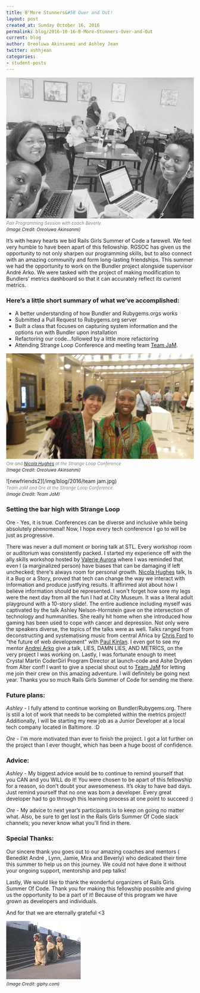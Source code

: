 ```yaml
---
title: B'More Stunners&#58 Over and Out!
layout: post
created_at: Sunday October 16, 2016
permalink: blog/2016-10-16-B-More-Stunners-Over-and-Out
current: blog
author: Oreoluwa Akinsanmi and Ashley Jean
twitter: ashhjean 
categories:
- student-posts
---
```



![teamphoto](/img/blog/2016/ashley.jpeg)
<br/>
<font color="grey"><small><i> Pair Programming Session with coach Beverly.</i></small></font>
<br/>
<small><i>(Image Credit: Oreoluwa Akinsanmi)</i></small></font>


It’s with heavy hearts we bid Rails Girls Summer of Code a farewell. We feel very humble to have been apart of this fellowship. RGSOC has given us the opportunity to not only sharpen our programming skills, but to also connect with an amazing community and form long-lasting friendships. 
This summer we had the opportunity to work on the Bundler project alongside supervisor André Arko. We were tasked with the project of making modification to Bundlers’ metrics dashboard so that it can accurately reflect its current metrics. 


### Here’s a little short summary of what we’ve accomplished:
- A better understanding of how Bundler and Rubygems.orgs works
- Submitted a Pull Request to Rubygems.org server 
- Built a class that focuses on capturing system information and the options run with Bundler upon installation
- Refactoring our code…followed by a little more refactoring 
- Attending Strange Loop Conference and meeting team [Team JaM](https://twitter.com/rgsocJaM).


![newfriends1](/img/blog/2016/strangeloop.jpg)
<br/>
<font color="grey"><small><i>Ore and [Nicola Hughes](https://twitter.com/GirlMeetsCode) at the Strange Loop Conference</i></small></font>
<br/>
<small><i>(Image Credit: Oreoluwa Akinsanmi)</i></small></font>





![newfriends2](/img/blog/2016/team jam.jpg) 
<br/>
<font color="grey"><small><i> Team JaM and Ore at the Strange Loop Conference.</i></small></font>
<br/>
<small><i>(Image Credit: Team JaM)</i></small></font>

### Setting the bar high with Strange Loop

Ore - Yes, it is true. Conferences can be diverse and inclusive while being absolutely phenomenal! Now, I hope every tech conference I go to will be just as progressive.

There was never a dull moment or boring talk at STL. Every workshop room or auditorium was consistently packed. I started my experience off with the ally skills workshop hosted by [Valerie Aurora](https://frameshiftconsulting.com/) where I was reminded that even I (a marginalized person) have biases that can be damaging if left unchecked; there's always room for personal growth. [Nicola Hughes](https://twitter.com/GirlMeetsCode) talk, Is it a Bug or a Story, proved that tech can change the way we interact with information and produce justfying results. It affirimed alot about how I believe information should be represented. 
I won't forget how sore my legs were the next day from all the fun I had at City Museum. It was a literal adult playground with a 10-story slide!.
The entire audience including myself was captivated by the talk Ashley Nelson-Hornstein gave on the intersection of technology and hummanities. She really hit home when she introduced how gaming has been used to cope with cancer and depression.
Not only were the speakers diverse, the topics of the talks were as well. Talks ranged from deconstructing and systematising music from central Africa by [Chris Ford](https://twitter.com/ctford) to "the future of web development" with [Paul Kinlan](https://twitter.com/Paul_Kinlan). I even got to see my mentor [Andrei Arko](https://twitter.com/indirect) give a talk, LIES, DAMN LIES, AND METRICS, on the very project I was working on. 
Lastly, I was fortunate enough to meet Crystal Martin CoderGirl Program Director at launch-code and Ashe Dryden from Alter conf! I want to give a special shout out to [Team JaM](http://twitter.com/rgsocJaM) for letting me join their crew on this amazing adventure. I will definitely be going next year. Thanks you so much Rails Girls Summer of Code for sending me there.




### Future plans:
*Ashley*  - I fully attend to continue working on Bundler/Rubygems.org. There is still a lot of work that needs to be completed within the metrics project! Additionally, I will be starting my new job as a Junior Developer at a local tech company located in Baltimore. :D 

*Ore* - I'm more motivated than ever to finish the project. I got a lot further on the project than I ever thought, which has been a huge boost of confidence. 


### Advice:
*Ashley* - My biggest advice would be to continue to remind yourself that you CAN and you WILL do it! You were chosen to be apart of this fellowship for a reason, so don’t doubt your awesomeness. It’s okay to have bad days. Just remind yourself that no one was born a developer. Every great developer had to go through this learning process at one point to succeed :) 


*Ore* - My advice to next year’s participants is to keep on going no matter what. Also, be sure to get lost in the Rails Girls Summer Of Code slack channels; you never know what you'll find in there.



### Special Thanks:
Our sincere thank you goes out to our amazing coaches and mentors ( Benedikt 
André , Lynn, Jamie, Mira and Beverly)  who dedicated their time this summer to help us on this journey. We could not have done it without your ongoing support, mentorship and pep talks! 


Lastly, We would like to thank the wonderful organizers of Rails Girls Summer Of Code. Thank you for making this fellowship possible and giving us the opportunity to be a part of it! Because of this program we have grown as developers and individuals. 


And for that we are eternally grateful <3 

![Dance](/img/blog/2016/dino.gif)
<br/>
<i><small><font>(Image Credit: giphy.com)</i></small></font>
